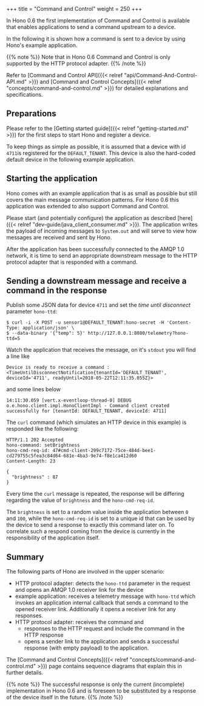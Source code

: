 +++
title = "Command and Control"
weight = 250
+++

In Hono 0.6 the first implementation of Command and Control is available that enables applications to send a command
upstream to a device.

In the following it is shown how a command is sent to a device by using Hono's example application.

<!--more-->


{{% note %}}
Note that in Hono 0.6 Command and Control is only supported by the HTTP protocol adapter.
{{% /note %}}

Refer to [Command and Control API]({{< relref "api/Command-And-Control-API.md" >}}) and [Command and Control Concepts]({{< relref "concepts/command-and-control.md" >}}) for detailed explanations and specifications.

## Preparations

Please refer to the [Getting started guide]({{< relref "getting-started.md" >}}) for the first steps to start Hono and 
register a device.

To keep things as simple as possible, it is assumed that a device with id `4711`is registered for the `DEFAULT_TENANT`.
This device is also the hard-coded default device in the following example application. 

## Starting the application

Hono comes with an example application that is as small as possible but still covers the main message communication patterns.
For Hono 0.6 this application was extended to also support Command and Control.

Please start (and potentially configure) the application as described [here]({{< relref "dev-guide/java_client_consumer.md" >}}).
The application writes the payload of incoming messages to `System.out` and will serve to view how messages are received
and sent by Hono. 

After the application has been successfully connected to
the AMQP 1.0 network, it is time to send an appropriate downstream message to the HTTP protocol adapter that is responded 
with a command.  

## Sending a downstream message and receive a command in the response

Publish some JSON data for device `4711` and set the *time until disconnect* parameter `hono-ttd`:

    $ curl -i -X POST -u sensor1@DEFAULT_TENANT:hono-secret -H 'Content-Type: application/json' \
    $ --data-binary '{"temp": 5}' http://127.0.0.1:8080/telemetry?hono-ttd=5

Watch the application that receives the message, on it's `stdout` you will find a line like

    Device is ready to receive a command : <TimeUntilDisconnectNotification{tenantId='DEFAULT_TENANT', deviceId='4711', readyUntil=2018-05-22T12:11:35.055Z}>

and some lines below
    
    14:11:30.059 [vert.x-eventloop-thread-0] DEBUG o.e.hono.client.impl.HonoClientImpl - Command client created successfully for [tenantId: DEFAULT_TENANT, deviceId: 4711]

The `curl` command (which simulates an HTTP device in this example) is responded like the following:

    HTTP/1.1 202 Accepted
    hono-command: setBrightness
    hono-cmd-req-id: 47#cmd-client-299c7172-75ce-484d-bee1-cd279755c5fea3c84d64-681e-4ba3-9e74-f8e1ca412d60
    Content-Length: 23
    
    {
      "brightness" : 87
    }
    
Every time the `curl` message is repeated, the response will be differing regarding the value of `brightness` and the
`hono-cmd-req-id`.

The `brightness` is set to a random value inside the application between `0` and `100`, while the `hono-cmd-req-id` is
set to a unique id that can be used by the device to send a response to exactly this command later on. 
To correlate such a respond coming from the device is currently in the responsibility of the application itself.
    
## Summary

The following parts of Hono are involved in the upper scenario:

- HTTP protocol adapter: detects the `hono-ttd` parameter in the request and opens an AMQP 1.0 receiver link for the device
- example application: receives a telemetry message with `hono-ttd` which invokes an application internal callback that
  sends a command to the opened receiver link. Additionally it opens a receiver link for any responses.
- HTTP protocol adapter: receives the command and 
  - responses to the HTTP request and include the command in the HTTP response
  - opens a sender link to the application and sends a successful response (with empty payload) to the application.
 
The [Command and Control Concepts]({{< relref "concepts/command-and-control.md" >}}) page contains sequence diagrams that
explain this in further details.
 
{{% note %}}
The successful response is only the current (incomplete) implementation in Hono 0.6 and is foreseen to be substituted by a response of
the device itself in the future.
{{% /note %}}



